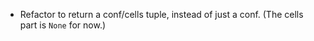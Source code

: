 - Refactor to return a conf/cells tuple, instead of just a conf.
  (The cells part is `None` for now.)
